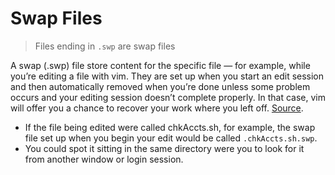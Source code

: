 # Swap Files
> Files ending in `.swp` are swap files

A swap (.swp) file store content for the specific file — for example, while you’re editing a file with vim. They are set up when you start an edit session and then automatically removed when you’re done unless some problem occurs and your editing session doesn’t complete properly. In that case, vim will offer you a chance to recover your work where you left off. [Source](https://www.networkworld.com/article/939724/what-are-unix-swap-swp-files.html).
- If the file being edited were called chkAccts.sh, for example, the swap file set up when you begin your edit would be called `.chkAccts.sh.swp`.
- You could spot it sitting in the same directory were you to look for it from another window or login session.
